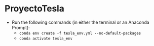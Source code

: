 # ProyectoTesla

- Run the following commands (in either the terminal or an Anaconda Prompt):
  - `conda env create -f tesla_env.yml --no-default-packages`
  - `conda activate tesla_env`